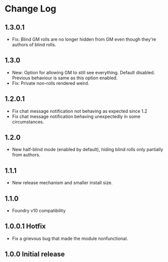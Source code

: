 # Change Log

## 1.3.0.1

- Fix: Blind GM rolls are no longer hidden from GM even though they're authors of blind rolls.

## 1.3.0

- New: Option for allowing GM to still see everything. Default disabled.
  Previous behaviour is same as this option enabled.
- Fix: Private non-rolls rendered weird.

## 1.2.0.1

- Fix chat message notification not behaving as expected since 1.2
- Fix chat message notification behaving unexpectedly in some circumstances.

## 1.2.0

- New half-blind mode (enabled by default), hiding blind rolls only partially from authors.

## 1.1.1

- New release mechanism and smaller install size.

## 1.1.0

- Foundry v10 compatibility

## 1.0.0.1 Hotfix

- Fix a grievous bug that made the module nonfunctional.

## 1.0.0 Initial release
